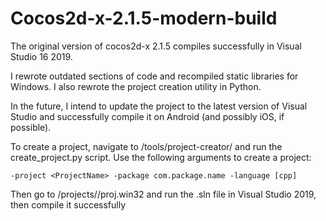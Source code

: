 # Cocos2d-x-2.1.5-modern-build

The original version of cocos2d-x 2.1.5 compiles successfully in Visual Studio 16 2019.

I rewrote outdated sections of code and recompiled static libraries for Windows. 
I also rewrote the project creation utility in Python.

In the future, I intend to update the project to the latest version of Visual Studio and successfully compile it on Android (and possibly iOS, if possible).

To create a project, navigate to <cocos2d>/tools/project-creator/ and run the create_project.py script.
Use the following arguments to create a project:
```
-project <ProjectName> -package com.package.name -language [cpp]
```
Then go to <cocos2d>/projects/<ProjectName>/proj.win32 and run the .sln file in Visual Studio 2019, then compile it successfully
